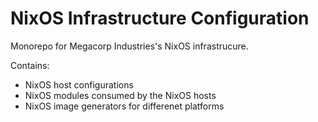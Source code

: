 # NixOS Infrastructure Configuration

Monorepo for Megacorp Industries's NixOS infrastrucure.

Contains:
- NixOS host configurations
- NixOS modules consumed by the NixOS hosts
- NixOS image generators for differenet platforms
